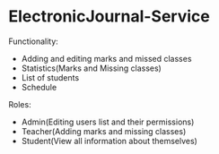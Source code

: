 # ElectronicJournal-Service

Functionality:
- Adding and editing marks and missed classes
- Statistics(Marks and Missing classes)
- List of students
- Schedule

Roles:
- Admin(Editing users list and their permissions)
- Teacher(Adding marks and missing classes)
- Student(View all information about themselves)
